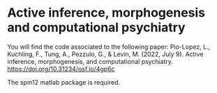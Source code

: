 # Active inference, morphogenesis and computational psychiatry

You will find the code associated to the following paper:
Pio-Lopez, L., Kuchling, F., Tung, A., Pezzulo, G., & Levin, M. (2022, July 9). Active inference, morphogenesis, and computational psychiatry. https://doi.org/10.31234/osf.io/4gp6c

The spm12 matlab package is required.
